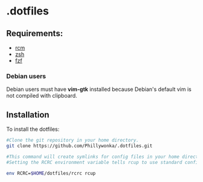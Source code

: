 # .dotfiles

## Requirements:

- [rcm](https://github.com/thoughtbot/rcm)
- [zsh](http://www.zsh.org)
- [fzf](https://github.com/junegunn/fzf)

### Debian users
Debian users must have **vim-gtk** installed because Debian's default vim is not compiled with clipboard.

## Installation

To install the dotfiles:

```sh
#Clone the git repository in your home directory.
git clone https://github.com/Phillywonka/.dotfiles.git

#This command will create symlinks for config files in your home directory.</br>
#Setting the RCRC environment variable tells rcup to use standard configuration options.

env RCRC=$HOME/dotfiles/rcrc rcup
```

